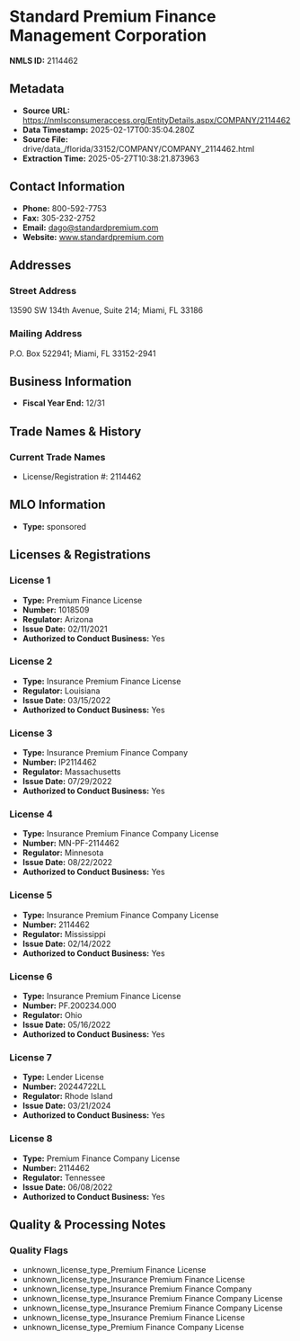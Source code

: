 # Standard Premium Finance Management Corporation

**NMLS ID:** 2114462

## Metadata
- **Source URL:** https://nmlsconsumeraccess.org/EntityDetails.aspx/COMPANY/2114462
- **Data Timestamp:** 2025-02-17T00:35:04.280Z
- **Source File:** drive/data_/florida/33152/COMPANY/COMPANY_2114462.html
- **Extraction Time:** 2025-05-27T10:38:21.873963

## Contact Information
- **Phone:** 800-592-7753
- **Fax:** 305-232-2752
- **Email:** dago@standardpremium.com
- **Website:** www.standardpremium.com

## Addresses
### Street Address
13590 SW 134th Avenue, Suite 214; Miami, FL 33186

### Mailing Address
P.O. Box 522941; Miami, FL 33152-2941

## Business Information
- **Fiscal Year End:** 12/31

## Trade Names & History
### Current Trade Names
- License/Registration #: 2114462

## MLO Information
- **Type:** sponsored

## Licenses & Registrations

### License 1
- **Type:** Premium Finance License
- **Number:** 1018509
- **Regulator:** Arizona
- **Issue Date:** 02/11/2021
- **Authorized to Conduct Business:** Yes

### License 2
- **Type:** Insurance Premium Finance License
- **Regulator:** Louisiana
- **Issue Date:** 03/15/2022
- **Authorized to Conduct Business:** Yes

### License 3
- **Type:** Insurance Premium Finance Company
- **Number:** IP2114462
- **Regulator:** Massachusetts
- **Issue Date:** 07/29/2022
- **Authorized to Conduct Business:** Yes

### License 4
- **Type:** Insurance Premium Finance Company License
- **Number:** MN-PF-2114462
- **Regulator:** Minnesota
- **Issue Date:** 08/22/2022
- **Authorized to Conduct Business:** Yes

### License 5
- **Type:** Insurance Premium Finance Company License
- **Number:** 2114462
- **Regulator:** Mississippi
- **Issue Date:** 02/14/2022
- **Authorized to Conduct Business:** Yes

### License 6
- **Type:** Insurance Premium Finance License
- **Number:** PF.200234.000
- **Regulator:** Ohio
- **Issue Date:** 05/16/2022
- **Authorized to Conduct Business:** Yes

### License 7
- **Type:** Lender License
- **Number:** 20244722LL
- **Regulator:** Rhode Island
- **Issue Date:** 03/21/2024
- **Authorized to Conduct Business:** Yes

### License 8
- **Type:** Premium Finance Company License
- **Number:** 2114462
- **Regulator:** Tennessee
- **Issue Date:** 06/08/2022
- **Authorized to Conduct Business:** Yes

## Quality & Processing Notes
### Quality Flags
- unknown_license_type_Premium Finance License
- unknown_license_type_Insurance Premium Finance License
- unknown_license_type_Insurance Premium Finance Company
- unknown_license_type_Insurance Premium Finance Company License
- unknown_license_type_Insurance Premium Finance Company License
- unknown_license_type_Insurance Premium Finance License
- unknown_license_type_Premium Finance Company License
